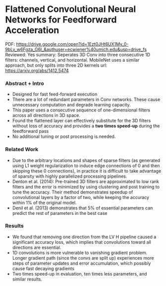 # Flattened Convolutional Neural Networks for Feedforward Acceleration

PDF: https://drive.google.com/open?id=1Ezt0JHt6UX1My_0-9bLv_w6Fgza_G6I_&authuser=ecwiener%40umich.edu&usp=drive_fs
Reviewed: Yes
summary: Seperates 3D Conv into three consecutive 1D filters: channels, vertical, and horizontal. MobileNet uses a similar approach, but only splits into three 2D kernels
url: https://arxiv.org/abs/1412.5474

### Abstract + Intro

- Designed for fast feed-forward execution
- There are a lot of redundant parameters in Conv networks. These cause unnecessary computation and degrade learning capacity.
- This paper uses a consecutive sequence of one-dimensional filters across all directions in 3D space.
- Found the flattened layer can effectively substitute for the 3D filters without loss of accuracy and provides a **two times speed-up** during the feedforward pass
- No additional tuning or post processing is needed.

### Related Work

- Due to the arbitrary locations and shapes of sparse filters (as generated using L1 weight regularization to induce edge connections of 0 and then skipping these 0 connections), in practice it is difficult to take advantage of sparsity with highly parallelized processing pipelines.
- Denton et al. (2014): Pre-trained 3D filters are approximated to low rank filters and the error is minimized by using clustering and post training to tune the accuracy. Their method demonstrates speedup of convolutional layers by a factor of two, while keeping the accuracy within 1% of the original model.
- Denil et al. (2013) demonstrates that 5% of essential parameters can predict the rest of parameters in the best case

### Results

- We found that removing one direction from the LV H pipeline caused a significant accuracy loss, which implies that convolutions toward all directions are essential.
- 1D convolutions is more vulnerable to vanishing gradient problem. Longer gradient path (since the convs are split up) experiences more steps of parameter updates and error accumulation, which possibly cause fast decaying gradients
- Two times speed-up in evaluation, ten times less parameters, and similar results.